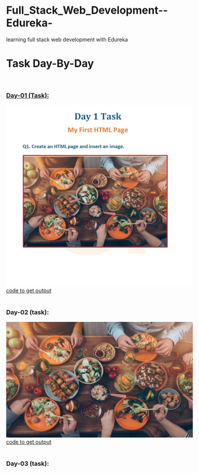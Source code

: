 # Full_Stack_Web_Development--Edureka-
learning full stack web development with Edureka
<h1>Task Day-By-Day</h1> 
<br>
<h3> <a href="https://github.com/Tiru2002/Full_Stack_Web_Development--Edureka-/tree/main/Day%201">Day-01 (Task):</a></h3>
<img src="https://github.com/Tiru2002/Full_Stack_Web_Development--Edureka-/blob/main/Day%201/TaskOfTheDay.jpeg">
<br>
<a href="https://github.com/Tiru2002/Full_Stack_Web_Development--Edureka-/blob/main/Day%201/Index.html"> code to get output</a>
<br>
<br>
<h3>Day-02 (task):</h3>
<img src="https://github.com/Tiru2002/Full_Stack_Web_Development--Edureka-/blob/main/Day%201/Source.jpeg">
<br>
<a href="https://github.com/Tiru2002/Full_Stack_Web_Development--Edureka-/blob/main/Day%202/TaskOfTheDay.png"> code to get output</a>
<br>
<br>
<h3>Day-03 (task):</h3>


